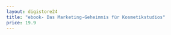 ```yaml
---
layout: digistore24
title: "ebook- Das Marketing-Geheimnis für Kosmetikstudios"
price: 19.9
---
```

